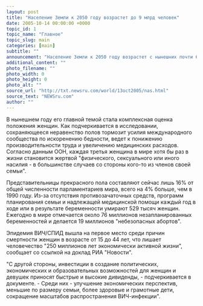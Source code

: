 ```yaml
---
layout: post
title: "Население Земли к 2050 году возрастет до 9 млрд человек"
date: 2005-10-14 00:00:00 +0000
topic_id: 1
topic_name: "Главное"
topic_slug: main
categories: [main]
subtitle: ""
announcement: "Население Земли к 2050 году возрастет с нынешних почти 6,5 миллиарда до 9,1 миллиарда человек, несмотря на снижение рождаемости во многих регионах мира. Такой прогноз содержится в представленном в среду в Нью-Йорке ежегодном докладе Фонда народонаселения ООН."
additional_content: ""
photo_filename: ""
photo_width: 0
photo_height: 0
photo_alt: ""
source_url: "http://txt.newsru.com/world/13oct2005/nas.html"
source_text: "NEWSru.com"
author: ""
---
```

В нынешнем году его главной темой стала комплексная оценка положения женщин. Как подчеркивается в исследовании, сохраняющееся неравенство полов тормозит усилия международного сообщества по искоренению бедности, ведет к понижению производительности труда и увеличению медицинских расходов. Согласно данным ООН, каждая третья женщина в мире хотя бы раз в жизни становится жертвой "физического, сексуального или иного насилия - в большинстве случаев со стороны кого-то из членов своей семьи".

Представительницы прекрасного пола составляют сейчас лишь 16% от общей численности парламентариев мира, всего на 4% больше, чем в 1990 году. Из-за отсутствия противозачаточных средств, программ планирования семьи и надлежащей медицинской помощи каждый год в ходе или в результате беременности умирают 529 тысяч женщин. Ежегодно в мире отмечается около 76 миллионов незапланированных беременностей и делается 19 миллионов "небезопасных абортов".

Эпидемия ВИЧ/СПИД вышла на первое место среди причин смертности женщин в возрасте от 15 до 44 лет, что лишает человечество "250 миллионов лет экономически активной жизни", сообщает со ссылкой на доклад РИА "Новости".

"С другой стороны, инвестиции в создание политических, экономических и образовательных возможностей для женщин и девушек приносят быстрые и высокие дивиденды, - подчеркивается в документе. - Среди них - улучшение экономических перспектив, меньшие по размеру семьи, более здоровые и грамотные дети, сокращение масштабов распространения ВИЧ-инфекции".
